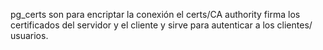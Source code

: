pg_certs son para encriptar la conexión
el certs/CA authority firma los certificados del servidor y el cliente y sirve para autenticar a los clientes/ usuarios.


